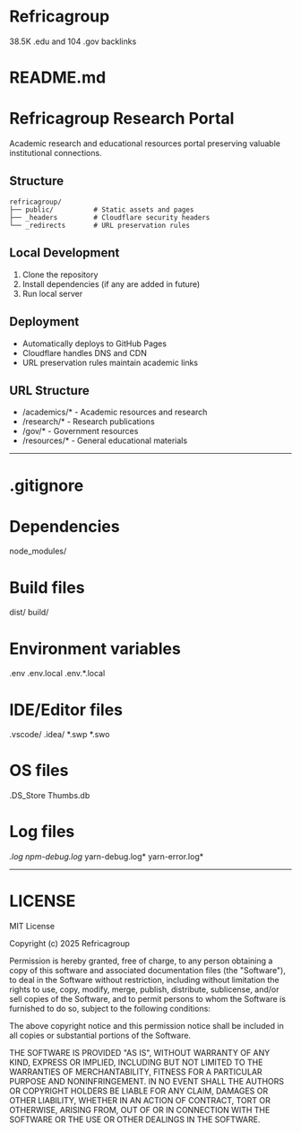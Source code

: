 # Refricagroup
 38.5K .edu and 104 .gov backlinks 
# README.md
# Refricagroup Research Portal

Academic research and educational resources portal preserving valuable institutional connections.

## Structure
```
refricagroup/
├── public/          # Static assets and pages
├── _headers         # Cloudflare security headers
└── _redirects       # URL preservation rules
```

## Local Development
1. Clone the repository
2. Install dependencies (if any are added in future)
3. Run local server

## Deployment
- Automatically deploys to GitHub Pages
- Cloudflare handles DNS and CDN
- URL preservation rules maintain academic links

## URL Structure
- /academics/* - Academic resources and research
- /research/* - Research publications
- /gov/* - Government resources
- /resources/* - General educational materials

---

# .gitignore
# Dependencies
node_modules/

# Build files
dist/
build/

# Environment variables
.env
.env.local
.env.*.local

# IDE/Editor files
.vscode/
.idea/
*.swp
*.swo

# OS files
.DS_Store
Thumbs.db

# Log files
*.log
npm-debug.log*
yarn-debug.log*
yarn-error.log*

---

# LICENSE
MIT License

Copyright (c) 2025 Refricagroup

Permission is hereby granted, free of charge, to any person obtaining a copy
of this software and associated documentation files (the "Software"), to deal
in the Software without restriction, including without limitation the rights
to use, copy, modify, merge, publish, distribute, sublicense, and/or sell
copies of the Software, and to permit persons to whom the Software is
furnished to do so, subject to the following conditions:

The above copyright notice and this permission notice shall be included in all
copies or substantial portions of the Software.

THE SOFTWARE IS PROVIDED "AS IS", WITHOUT WARRANTY OF ANY KIND, EXPRESS OR
IMPLIED, INCLUDING BUT NOT LIMITED TO THE WARRANTIES OF MERCHANTABILITY,
FITNESS FOR A PARTICULAR PURPOSE AND NONINFRINGEMENT. IN NO EVENT SHALL THE
AUTHORS OR COPYRIGHT HOLDERS BE LIABLE FOR ANY CLAIM, DAMAGES OR OTHER
LIABILITY, WHETHER IN AN ACTION OF CONTRACT, TORT OR OTHERWISE, ARISING FROM,
OUT OF OR IN CONNECTION WITH THE SOFTWARE OR THE USE OR OTHER DEALINGS IN THE
SOFTWARE.
